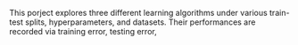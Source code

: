 This porject explores three different learning algorithms under various train-test splits, hyperparameters, and datasets. Their performances are recorded via training error, testing error, 
